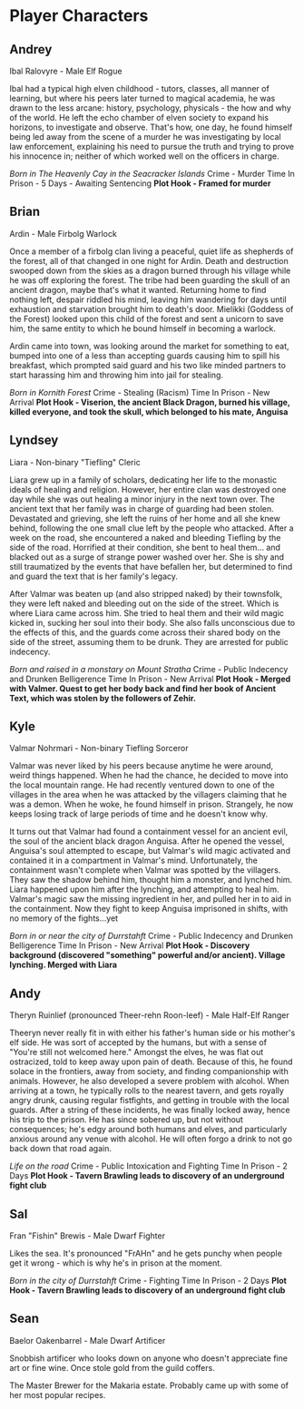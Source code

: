 # Player Characters

## Andrey
Ibal Ralovyre - Male Elf Rogue

Ibal had a typical high elven childhood - tutors, classes, all manner of learning, but where his peers later turned to magical academia, he was drawn to the less arcane: history, psychology, physicals - the how and why of the world.  He left the echo chamber of elven society to expand his horizons, to investigate and observe. That's how, one day, he found himself being led away from the scene of a murder he was investigating by local law enforcement, explaining his need to pursue the truth and trying to prove his innocence in; neither of which worked well on the officers in charge.

*Born in The Heavenly Cay in the Seacracker Islands*
Crime - Murder
Time In Prison - 5 Days - Awaiting Sentencing
**Plot Hook - Framed for murder**

## Brian
Ardin - Male Firbolg Warlock

Once a member of a firbolg clan living a peaceful, quiet life as shepherds of the forest, all of that changed in one night for Ardin. Death and destruction swooped down from the skies as a dragon burned through his village while he was off exploring the forest. The tribe had been guarding the skull of an ancient dragon, maybe that's what it wanted. Returning home to find nothing left, despair riddled his mind, leaving him wandering for days until exhaustion and starvation brought him to death's door. Mielikki (Goddess of the Forest) looked upon this child of the forest and sent a unicorn to save him, the same entity to which he bound himself in becoming a warlock.

Ardin came into town, was looking around the market for something to eat, bumped into one of a less than accepting guards causing him to spill his breakfast, which prompted said guard and his two like minded partners to start harassing him and throwing him into jail for stealing.

*Born in Kornith Forest*
Crime - Stealing (Racism)
Time In Prison - New Arrival
**Plot Hook - Viserion, the ancient Black Dragon, burned his village, killed everyone, and took the skull, which belonged to his mate, Anguisa**

## Lyndsey
Liara - Non-binary "Tiefling" Cleric

Liara grew up in a family of scholars, dedicating her life to the monastic ideals of healing and religion. However, her entire clan was destroyed one day while she was out healing a minor injury in the next town over. The ancient text that her family was in charge of guarding had been stolen. Devastated and grieving, she left the ruins of her home and all she knew behind, following the one small clue left by the people who attacked. After a week on the road, she encountered a naked and bleeding Tiefling by the side of the road. Horrified at their condition, she bent to heal them... and blacked out as a surge of strange power washed over her. She is shy and still traumatized by the events that have befallen her, but determined to find and guard the text that is her family's legacy.

After Valmar was beaten up (and also stripped naked) by their townsfolk, they were left naked and bleeding out on the side of the street. Which is where Liara came across him. She tried to heal them and their wild magic kicked in, sucking her soul into their body. She also falls unconscious due to the effects of this, and the guards come across their shared body on the side of the street, assuming them to be drunk. They are arrested for public indecency.

*Born and raised in a monstary on Mount Stratha*
Crime - Public Indecency and Drunken Belligerence
Time In Prison - New Arrival
**Plot Hook - Merged with Valmer. Quest to get her body back and find her book of Ancient Text, which was stolen by the followers of Zehir.**

## Kyle
Valmar Nohrmari - Non-binary Tiefling Sorceror

Valmar was never liked by his peers because anytime he were around, weird things happened. When he had the chance, he decided to move into the local mountain range. He had recently ventured down to one of the villages in the area when he was attacked by the villagers claiming that he was a demon. When he woke, he found himself in prison. Strangely, he now keeps losing track of large periods of time and he doesn't know why.

It turns out that Valmar had found a containment vessel for an ancient evil, the soul of the ancient black dragon Anguisa. After he opened the vessel, Anguisa's soul attempted to escape, but Valmar's wild magic activated and contained it in a compartment in Valmar's mind. Unfortunately, the containment wasn't complete when Valmar was spotted by the villagers. They saw the shadow behind him, thought him a monster, and lynched him. Liara happened upon him after the lynching, and attempting to heal him. Valmar's magic saw the missing ingredient in her, and pulled her in to aid in the containment. Now they fight to keep Anguisa imprisoned in shifts, with no memory of the fights...yet

*Born in or near the city of Durrstahft*
Crime - Public Indecency and Drunken Belligerence
Time In Prison - New Arrival
**Plot Hook - Discovery background (discovered "something" powerful and/or ancient). Village lynching. Merged with Liara**

## Andy
Theryn Ruinlief (pronounced Theer-rehn Roon-leef) - Male Half-Elf Ranger

Theeryn never really fit in with either his father's human side or his mother's elf side. He was sort of accepted by the humans, but with a sense of "You're still not welcomed here." Amongst the elves, he was flat out ostracized, told to keep away upon pain of death. Because of this, he found solace in the frontiers, away from society, and finding companionship with animals. However, he also developed a severe problem with alcohol. When arriving at a town, he typically rolls to the nearest tavern, and gets royally angry drunk, causing regular fistfights, and getting in trouble with the local guards. After a string of these incidents, he was finally locked away, hence his trip to the prison. He has since sobered up, but not without consequences; he's edgy around both humans and elves, and particularly anxious around any venue with alcohol. He will often forgo a drink to not go back down that road again.

*Life on the road*
Crime - Public Intoxication and Fighting
Time In Prison - 2 Days
**Plot Hook - Tavern Brawling leads to discovery of an underground fight club**

## Sal
Fran "Fishin" Brewis - Male Dwarf Fighter

Likes the sea. It's pronounced "FrAHn" and he gets punchy when people get it wrong - which is why he's in prison at the moment.

*Born in the city of Durrstahft*
Crime - Fighting
Time In Prison - 2 Days
**Plot Hook - Tavern Brawling leads to discovery of an underground fight club**

## Sean
Baelor Oakenbarrel - Male Dwarf Artificer

Snobbish artificer who looks down on anyone who doesn't appreciate fine art or fine wine. Once stole gold from the guild coffers.

The Master Brewer for the Makaria estate. Probably came up with some of her most popular recipes.
